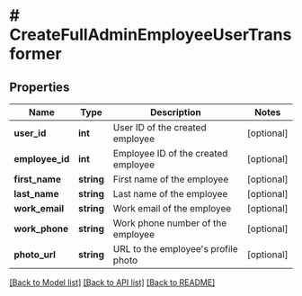 # # CreateFullAdminEmployeeUserTransformer

## Properties

Name | Type | Description | Notes
------------ | ------------- | ------------- | -------------
**user_id** | **int** | User ID of the created employee | [optional]
**employee_id** | **int** | Employee ID of the created employee | [optional]
**first_name** | **string** | First name of the employee | [optional]
**last_name** | **string** | Last name of the employee | [optional]
**work_email** | **string** | Work email of the employee | [optional]
**work_phone** | **string** | Work phone number of the employee | [optional]
**photo_url** | **string** | URL to the employee&#39;s profile photo | [optional]

[[Back to Model list]](../../README.md#models) [[Back to API list]](../../README.md#endpoints) [[Back to README]](../../README.md)
